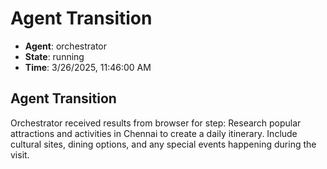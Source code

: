 # Agent Transition

- **Agent**: orchestrator
- **State**: running
- **Time**: 3/26/2025, 11:46:00 AM

## Agent Transition

Orchestrator received results from browser for step: Research popular attractions and activities in Chennai to create a daily itinerary. Include cultural sites, dining options, and any special events happening during the visit.

